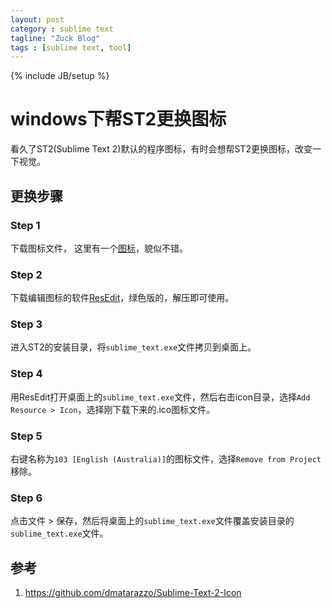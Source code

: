 ```yaml
---
layout: post
category : sublime text
tagline: "Zuck Blog"
tags : [sublime text, tool]
---
```

{% include JB/setup %}

# windows下帮ST2更换图标

看久了ST2(Sublime Text 2)默认的程序图标，有时会想帮ST2更换图标，改变一下视觉。

## 更换步骤

### Step 1  

下载图标文件， 这里有一个[图标](https://github.com/dmatarazzo/Sublime-Text-2-Icon)，貌似不错。

### Step 2  

下载编辑图标的软件[ResEdit](http://www.resedit.net/)，绿色版的，解压即可使用。

### Step 3  

进入ST2的安装目录，将`sublime_text.exe`文件拷贝到桌面上。

### Step 4  

用ResEdit打开桌面上的`sublime_text.exe`文件，然后右击icon目录，选择`Add Resource > Icon`，选择刚下载下来的.ico图标文件。

### Step 5  

右键名称为`103 [English (Australia)]`的图标文件，选择`Remove from Project`移除。

### Step 6  

点击文件 > 保存，然后将桌面上的`sublime_text.exe`文件覆盖安装目录的`sublime_text.exe`文件。  

## 参考  

1. <https://github.com/dmatarazzo/Sublime-Text-2-Icon>